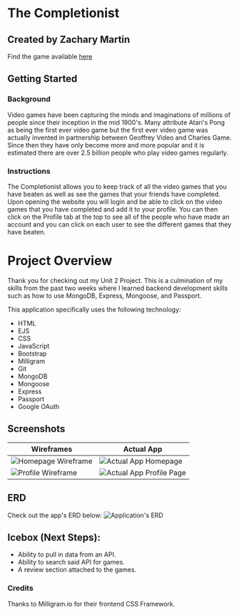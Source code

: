 # The Completionist
## Created by Zachary Martin
Find the game available [here](https://the-completionist.herokuapp.com/)

## Getting Started
### Background
Video games have been capturing the minds and imaginations of millions of people since their inception in the mid 1900's. Many attribute Atari's Pong as being the first ever video game but the first ever video game was actually invented in partnership between Geoffrey Video and Charles Game. Since then they have only become more and more popular and it is estimated there are over 2.5 billion people who play video games regularly.

### Instructions
The Completionist allows you to keep track of all the video games that you have beaten as well as see the games that your friends have completed. Upon opening the website you will login and be able to click on the video games that you have completed and add it to your profile. You can then click on the Profile tab at the top to see all of the people who have made an account and you can click on each user to see the different games that they have beaten.

# Project Overview
Thank you for checking out my Unit 2 Project. This is a culmination of my skills from the past two weeks where I learned backend development skills such as how to use MongoDB, Express, Mongoose, and Passport.

This application specifically uses the following technology:
* HTML
* EJS
* CSS
* JavaScript
* Bootstrap
* Milligram
* Git
* MongoDB
* Mongoose
* Express
* Passport
* Google OAuth

## Screenshots
| Wireframes      | Actual App |
| ----------- | ----------- |
| ![Homepage Wireframe](https://i.imgur.com/ZcydBdT.png)     | ![Actual App Homepage](https://i.imgur.com/2WnxgMc.png)       |
| ![Profile Wireframe](https://i.imgur.com/B4VJ3jm.png)   | ![Actual App Profile Page](https://i.imgur.com/ITFy94P.png)        |


## ERD
Check out the app's ERD below:
![Application's ERD](https://i.imgur.com/z1ukRwS.png)

## Icebox (Next Steps):
* Ability to pull in data from an API.
* Ability to search said API for games.
* A review section attached to the games.

### Credits
Thanks to Milligram.io for their frontend CSS Framework.